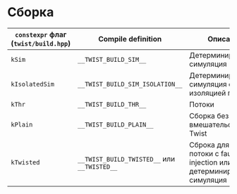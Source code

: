 # Сборка

| `constexpr` флаг (`twist/build.hpp`) | Compile definition | Описание |
| --- | --- | --- |
| `kSim` | `__TWIST_BUILD_SIM__` | Детерминированная симуляция |
| `kIsolatedSim` | `__TWIST_BUILD_SIM_ISOLATION__` | Детерминированная симуляция с изоляцией памяти |
| `kThr` | `__TWIST_BUILD_THR__` | Потоки |
| `kPlain` | `__TWIST_BUILD_PLAIN__` | Сборка без вмешательства Twist |
| `kTwisted` | `__TWIST_BUILD_TWISTED__` или `__TWISTED__` | Сброка для тестов: потоки с fault injection или детерминированная симуляция |
